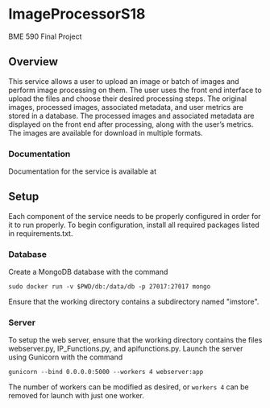 # ImageProcessorS18
BME 590 Final Project

## Overview
This service allows a user to upload an image or batch of images and perform image processing on them.  The user uses the front end interface to upload the files and choose their desired processing steps.  The original images, processed images, associated metadata, and user metrics are stored in a database.  The processed images and associated metadata are displayed on the front end after processing, along with the user’s metrics.  The images are available for download in multiple formats.

### Documentation
Documentation for the service is available at 

## Setup
Each component of the service needs to be properly configured in order for it to run properly.  To begin configuration, install all required packages listed in requirements.txt.
### Database
Create a MongoDB database with the command
```
sudo docker run -v $PWD/db:/data/db -p 27017:27017 mongo
```
Ensure that the working directory contains a subdirectory named "imstore".

### Server
To setup the web server, ensure that the working directory contains the files webserver.py, IP_Functions.py, and apifunctions.py.  Launch the server using Gunicorn with the command
```
gunicorn --bind 0.0.0.0:5000 --workers 4 webserver:app
```
The number of workers can be modified as desired, or ```workers 4``` can be removed for launch with just one worker.
